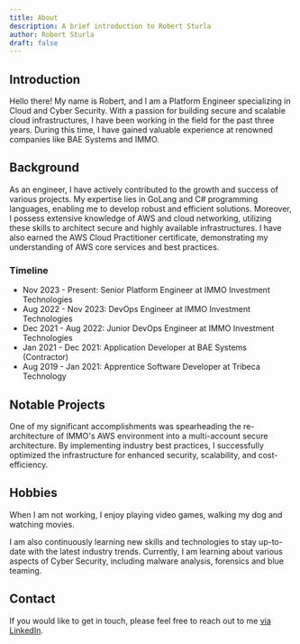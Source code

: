```yaml
---
title: About
description: A brief introduction to Robert Sturla
author: Robert Sturla
draft: false
---
```


## Introduction

Hello there! My name is Robert, and I am a Platform Engineer specializing in Cloud and Cyber Security. With a passion for building secure and scalable cloud infrastructures, I have been working in the field for the past three years. During this time, I have gained valuable experience at renowned companies like BAE Systems and IMMO.


## Background

As an engineer, I have actively contributed to the growth and success of various projects. My expertise lies in GoLang and C# programming languages, enabling me to develop robust and efficient solutions. Moreover, I possess extensive knowledge of AWS and cloud networking, utilizing these skills to architect secure and highly available infrastructures. I have also earned the AWS Cloud Practitioner certificate, demonstrating my understanding of AWS core services and best practices.


### Timeline

- Nov 2023 - Present: Senior Platform Engineer at IMMO Investment Technologies
- Aug 2022 - Nov 2023: DevOps Engineer at IMMO Investment Technologies
- Dec 2021 - Aug 2022: Junior DevOps Engineer at IMMO Investment Technologies
- Jan 2021 - Dec 2021: Application Developer at BAE Systems (Contractor)
- Aug 2019 - Jan 2021: Apprentice Software Developer at Tribeca Technology


## Notable Projects

One of my significant accomplishments was spearheading the re-architecture of IMMO's AWS environment into a multi-account secure architecture. By implementing industry best practices, I successfully optimized the infrastructure for enhanced security, scalability, and cost-efficiency.


## Hobbies

When I am not working, I enjoy playing video games, walking my dog and watching movies.

I am also continuously learning new skills and technologies to stay up-to-date with the latest industry trends. Currently, I am learning about various aspects of Cyber Security, including malware analysis, forensics and blue teaming.


## Contact

If you would like to get in touch, please feel free to reach out to me [via LinkedIn](https://www.linkedin.com/in/robert-sturla/).

